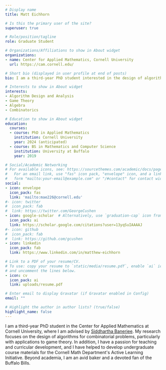 ```yaml
---
# Display name
title: Matt Eichhorn

# Is this the primary user of the site?
superuser: true

# Role/position/tagline
role: Graduate Student

# Organizations/Affiliations to show in About widget
organizations:
- name: Center for Applied Mathematics, Cornell University
  url: https://cam.cornell.edu/

# Short bio (displayed in user profile at end of posts)
bio: I am a third-year PhD student interested in the design of algorithms for combinatorial problems, specifically those with game theoretic applications.

# Interests to show in About widget
interests:
- Algorithm Design and Analysis
- Game Theory
- Algebra
- Combinatorics

# Education to show in About widget
education:
  courses:
  - course: PhD in Applied Mathematics
    institution: Cornell University
    year: 2024 (anticipated)
  - course: BS in Mathematics and Computer Science
    institution: University at Buffalo
    year: 2019

# Social/Academic Networking
# For available icons, see: https://sourcethemes.com/academic/docs/page-builder/#icons
#   For an email link, use "fas" icon pack, "envelope" icon, and a link in the
#   form "mailto:your-email@example.com" or "/#contact" for contact widget.
social:
- icon: envelope
  icon_pack: fas
  link: 'mailto:mae226@cornell.edu'
#- icon: twitter
#  icon_pack: fab
#  link: https://twitter.com/GeorgeCushen
- icon: google-scholar  # Alternatively, use `graduation-cap` icon from `fas` icon pack
  icon_pack: ai
  link: https://scholar.google.com/citations?user=13yqSuIAAAAJ
#- icon: github
#  icon_pack: fab
#  link: https://github.com/gcushen
- icon: linkedin
  icon_pack: fab
  link: https://www.linkedin.com/in/matthew-eichhorn

# Link to a PDF of your resume/CV.
# To use: copy your resume to `static/media/resume.pdf`, enable `ai` icons in `params.toml`, 
# and uncomment the lines below.
- icon: cv
  icon_pack: ai
  link: uploads/resume.pdf

# Enter email to display Gravatar (if Gravatar enabled in Config)
email: ""

# Highlight the author in author lists? (true/false)
highlight_name: false
---
```


 I am a third-year PhD student in the Center for Applied Mathematics at Cornell University, where I am advised by [Siddhartha Banerjee](https://people.orie.cornell.edu/sbanerjee/). My research focuses on the design of algorithms for combinatorial problems, particularly with applications to game theory. In addition, I have a passion for teaching and curricular development, and I have helped to develop undergraduate course materials for the Cornell Math Department's Active Learning Initiative. Beyond academia, I am an avid baker and a devoted fan of the Buffalo Bills. 
